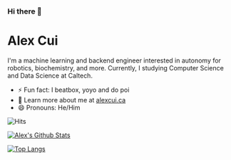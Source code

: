 ### Hi there 👋

# Alex Cui

I'm a machine learning and backend engineer interested in autonomy for robotics, biochemistry, and more. Currently, I studying Computer Science and Data Science at Caltech. <br/>

- ⚡ Fun fact: I beatbox, yoyo and do poi
- 👯 Learn more about me at [alexcui.ca](https://alexcui.ca)
- 😄 Pronouns: He/Him

<img src="https://hitcounter.pythonanywhere.com/count/tag.svg?url=https%3A%2F%2Fgithub.com%2Falexcdot46%2Falexcdot" alt="Hits">


[![Alex's Github Stats](https://github-readme-stats.vercel.app/api?username=alexcdot&hide=contribs,issues&count_private=true&show_icons=true&theme=tokyonight)](https://github.com/anuraghazra/github-readme-stats)

[![Top Langs](https://github-readme-stats.vercel.app/api/top-langs/?username=alexcdot&layout=compact&theme=tokyonight&langs_count=10)](https://github.com/anuraghazra/github-readme-stats)

<!--
**alexcdot/alexcdot** is a ✨ _special_ ✨ repository because its `README.md` (this file) appears on your GitHub profile.

Here are some ideas to get you started:

- 🔭 I’m currently working on ...
- 🌱 I’m currently learning ...
- 👯 I’m looking to collaborate on ...
- 🤔 I’m looking for help with ...
- 💬 Ask me about ...
- 📫 How to reach me: ...
- 😄 Pronouns: ...
- ⚡ Fun fact: ...
-->
